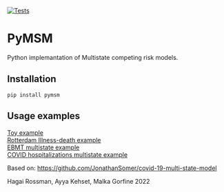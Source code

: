 [![Tests](https://github.com/hrossman/pymsm/workflows/Tests/badge.svg)](https://github.com/hrossman/pymsm/actions?workflow=Tests)


# PyMSM
Python implemantation of Multistate competing risk models.

## Installation
`pip install pymsm`

## Usage examples
[Toy example](https://github.com/hrossman/pymsm/blob/main/src/pymsm/examples/first_example.ipynb)  
[Rotterdam Illness-death example](https://github.com/hrossman/pymsm/blob/main/src/pymsm/examples/rotterdam.ipynb)  
[EBMT multistate example](https://github.com/hrossman/pymsm/blob/main/src/pymsm/examples/ebmt.ipynb)  
[COVID hospitalizations multistate example](https://github.com/hrossman/pymsm/blob/main/src/pymsm/examples/covid_hosp_example.ipynb)  
  

  
Based on: https://github.com/JonathanSomer/covid-19-multi-state-model  
  
  
Hagai Rossman, Ayya Kehset, Malka Gorfine  2022 